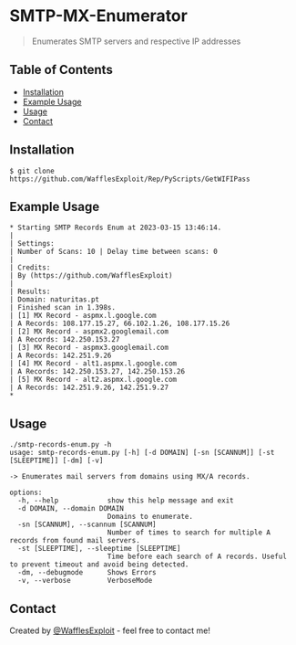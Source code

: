 # SMTP-MX-Enumerator
> Enumerates SMTP servers and respective IP addresses
## Table of Contents
* [Installation](#installation)
* [Example Usage](#Example-Usage)
* [Usage](#Usage)
* [Contact](#contact)

## Installation
 ```
 $ git clone https://github.com/WafflesExploit/Rep/PyScripts/GetWIFIPass
 ```

## Example Usage
```
* Starting SMTP Records Enum at 2023-03-15 13:46:14.
| 
| Settings:
| Number of Scans: 10 | Delay time between scans: 0
|
| Credits:
| By (https://github.com/WafflesExploit)
| 
| Results:
| Domain: naturitas.pt 
| Finished scan in 1.398s.
| [1] MX Record - aspmx.l.google.com
| A Records: 108.177.15.27, 66.102.1.26, 108.177.15.26
| [2] MX Record - aspmx2.googlemail.com
| A Records: 142.250.153.27
| [3] MX Record - aspmx3.googlemail.com
| A Records: 142.251.9.26
| [4] MX Record - alt1.aspmx.l.google.com
| A Records: 142.250.153.27, 142.250.153.26
| [5] MX Record - alt2.aspmx.l.google.com
| A Records: 142.251.9.26, 142.251.9.27
*
```

## Usage
```
./smtp-records-enum.py -h                    
usage: smtp-records-enum.py [-h] [-d DOMAIN] [-sn [SCANNUM]] [-st [SLEEPTIME]] [-dm] [-v]

-> Enumerates mail servers from domains using MX/A records.

options:
  -h, --help            show this help message and exit
  -d DOMAIN, --domain DOMAIN
                        Domains to enumerate.
  -sn [SCANNUM], --scannum [SCANNUM]
                        Number of times to search for multiple A records from found mail servers.
  -st [SLEEPTIME], --sleeptime [SLEEPTIME]
                        Time before each search of A records. Useful to prevent timeout and avoid being detected.
  -dm, --debugmode      Shows Errors
  -v, --verbose         VerboseMode
```

## Contact
Created by [@WafflesExploit](https://github.com/WafflesExploit) - feel free to contact me!
